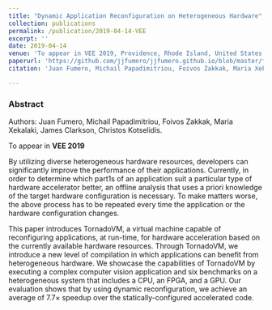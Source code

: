 ```yaml
---
title: "Dynamic Application Reconfiguration on Heterogeneous Hardware"
collection: publications
permalink: /publication/2019-04-14-VEE
excerpt: ''
date: 2019-04-14
venue: 'To appear in VEE 2019, Providence, Rhode Island, United States'
paperurl: 'https://github.com/jjfumero/jjfumero.github.io/blob/master/files/VEE2019_Fumero_Preprint.pdf'
citation: 'Juan Fumero, Michail Papadimitriou, Foivos Zakkak, Maria Xekalaki, James Clarkson, Christos Kotselidis. Dynamic Application Reconfiguration on Heterogeneous Hardware. VEE ’19, April 14, 2019, Providence, RI, USA. https://doi.org/10.1145/3313808.3313819'

---
```

### Abstract

Authors: Juan Fumero, Michail Papadimitriou, Foivos Zakkak, Maria Xekalaki, James Clarkson, Christos Kotselidis.

To appear in **VEE 2019**

By utilizing diverse heterogeneous hardware resources, developers can significantly improve the performance of their applications. Currently, in order to determine which part1s of an application suit a particular type of hardware accelerator better, an offline analysis that uses a priori knowledge of the target hardware configuration is necessary. To make matters worse, the above process has to be repeated every time the application or the hardware configuration changes.

This paper introduces TornadoVM, a virtual machine capable of reconfiguring applications, at run-time, for hardware acceleration based on the currently available hardware resources. Through TornadoVM, we introduce a new level of
compilation in which applications can benefit from heterogeneous hardware. We showcase the capabilities of TornadoVM by executing a complex computer vision application and six benchmarks on a heterogeneous system that includes a CPU, an FPGA, and a GPU. Our evaluation shows that by using dynamic reconfiguration, we achieve an average of 7.7× speedup over the statically-configured accelerated code.
